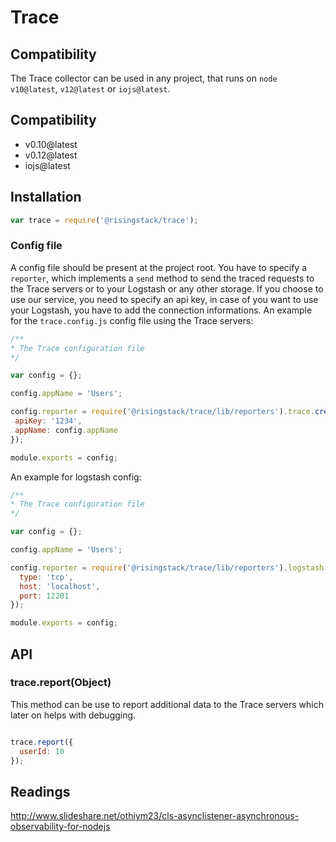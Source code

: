# Trace

## Compatibility
The Trace collector can be used in any project, that runs on `node v10@latest`, `v12@latest` or `iojs@latest`.

## Compatibility
* v0.10@latest
* v0.12@latest
* iojs@latest

## Installation

```javascript
var trace = require('@risingstack/trace');
```

### Config file

A config file should be present at the project root. You have to specify a `reporter`, which implements a `send` method to send the traced requests to the Trace servers or to your Logstash or any other storage. If you choose  to use our service, you need to specify an api key, in case of you want to use your Logstash, you have to add the connection informations. An example for the `trace.config.js` config file using the Trace servers:

```javascript
/**
* The Trace configuration file
*/

var config = {};

config.appName = 'Users';

config.reporter = require('@risingstack/trace/lib/reporters').trace.create({
 apiKey: '1234',
 appName: config.appName
});

module.exports = config;
```

An example for logstash config:
```javascript
/**
* The Trace configuration file
*/

var config = {};

config.appName = 'Users';

config.reporter = require('@risingstack/trace/lib/reporters').logstash.create({
  type: 'tcp',
  host: 'localhost',
  port: 12201
});

module.exports = config;
```

## API

### trace.report(Object)

This method can be use to report additional data to the Trace servers which later on helps with debugging.

```javascript

trace.report({
  userId: 10
});
```

## Readings

http://www.slideshare.net/othiym23/cls-asynclistener-asynchronous-observability-for-nodejs

